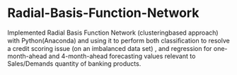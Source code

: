 # Radial-Basis-Function-Network
Implemented Radial Basis Function Network (clusteringbased approach) with Python(Anaconda) and using it to perform both classiﬁcation to resolve a credit scoring issue (on an imbalanced data set) , and regression for one-month-ahead and 4-month-ahead forecasting values relevant to Sales/Demands quantity of banking products. 
